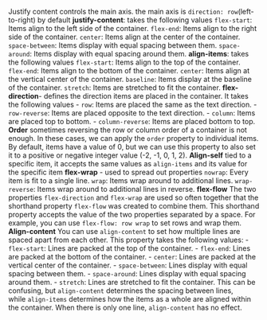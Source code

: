 Justify content controls the main axis. the main axis is `direction: row`(left-to-right) by default
	**justify-content**: takes the following values
		`flex-start`: Items align to the left side of the container.
		`flex-end`: Items align to the right side of the container.
		`center`: Items align at the center of the container.
		`space-between`: Items display with equal spacing between them.
		`space-around`: Items display with equal spacing around them.
	**align-items**: takes the following values
		`flex-start`: Items align to the top of the container.
		`flex-end`: Items align to the bottom of the container.
		`center`: Items align at the vertical center of the container.
		`baseline`: Items display at the baseline of the container.
		`stretch`: Items are stretched to fit the container.
	**flex-direction**- defines the direction items are placed in the container. It takes the following values
		- `row`: Items are placed the same as the text direction.
		- `row-reverse`: Items are placed opposite to the text direction.
		- `column`: Items are placed top to bottom.
		- `column-reverse`: Items are placed bottom to top.
	**Order**
		sometimes reversing the row or column order of a container is not enough. In these cases, we can apply the `order` property to individual items. By default, items have a value of 0, but we can use this property to also set it to a positive or negative integer value (-2, -1, 0, 1, 2).
	**Align-self**
		tied to a specific item, it accepts the same values as `align-items` and its value for the specific item
	**flex-wrap** - used to spread out properties
		 `nowrap`: Every item is fit to a single line.
		 `wrap`: Items wrap around to additional lines.
		 `wrap-reverse`: Items wrap around to additional lines in reverse.
	**flex-flow**
		The two properties `flex-direction` and `flex-wrap` are used so often together that the shorthand property `flex-flow` was created to combine them. This shorthand property accepts the value of the two properties separated by a space. For example, you can use `flex-flow: row wrap` to set rows and wrap them.
	**Align-content**
		You can use `align-content` to set how multiple lines are spaced apart from each other. This property takes the following values:
		- `flex-start`: Lines are packed at the top of the container.
		- `flex-end`: Lines are packed at the bottom of the container.
		- `center`: Lines are packed at the vertical center of the container.
		- `space-between`: Lines display with equal spacing between them.
		- `space-around`: Lines display with equal spacing around them.
		- `stretch`: Lines are stretched to fit the container.
		This can be confusing, but `align-content` determines the spacing between lines, while `align-items` determines how the items as a whole are aligned within the container. When there is only one line, `align-content` has no effect.
	